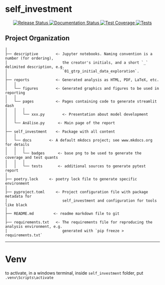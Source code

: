 # self_investment

<p align="center">
<a href="https://pypi.python.org/pypi/mlops_structure">
    <img src="https://img.shields.io/pypi/v/mlops_structure.svg"
        alt = "Release Status">
</a>
<a href="https://pehls.github.io/mlops_structure/">
    <img src="https://img.shields.io/website/https/pehls.github.io/mlops_structure/index.html.svg?label=docs&down_message=unavailable&up_message=available" alt="Documentation Status">
</a>
<a href="https://pehls.github.io/mlops_structure/tests/coverage">
    <img src="./docs/badges/coverage-badge.svg" alt="Test Coverage">
</a>
</a>
<a href="https://pehls.github.io/mlops_structure/tests/report">
    <img src="./docs/badges/tests-badge.svg" alt="Tests">
</a>
</p>

## Project Organization

```
│
├── descriptive        <- Jupyter notebooks. Naming convention is a number (for ordering),
│                         the creator's initials, and a short `_` delimited description, e.g.
│                         `01_gtrp_initial_data_exploration`.
│
├── reports            <- Generated analysis as HTML, PDF, LaTeX, etc.
│   │
│   └── figures        <- Generated graphics and figures to be used in reporting
│   │
│   └── pages          <- Pages containing code to generate streamlit dash
│   │   │ 
│   │   └── xxx.py        <- Presentation about model development
│   │
│   └── Análise.py      <- Main page of the report
│
├── self_investment    <- Package with all content
│   │
│   └── docs        <- A default mkdocs project; see www.mkdocs.org for details
│   │   │ 
│   │   └── badges      <- base png to be used to generate the coverage and test quants
│   │   │ 
│   │   └── tests       <- additional sources to generate pytest report
│
├── poetry.lock     <- poetry lock file to generate specific environment
│
├── pyproject.toml     <- Project configuration file with package metadata for 
│                         self_investment and configuration for tools like black
│
├── README.md         <- readme markdown file to git
│
├── requirements.txt   <- The requirements file for reproducing the analysis environment, e.g.
│                         generated with `pip freeze > requirements.txt`
```

--------


# Venv
to activate, in a windows terminal, inside `self_investment` folder, put `.venv\Scripts\activate`